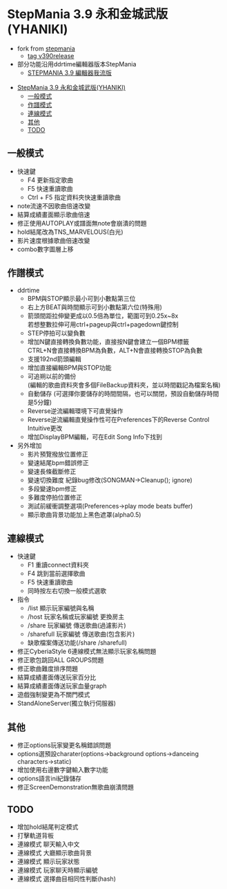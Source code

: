 
# StepMania 3.9 永和金城武版(YHANIKI)
   + fork from [stepmania](https://github.com/stepmania/stepmania)
     + [tag v390release](https://github.com/stepmania/stepmania/releases/tag/v390release)
   + 部分功能沿用ddrtime編輯器版本StepMania
     + [STEPMANIA 3.9 編輯器我流版](https://forum.gamer.com.tw/C.php?bsn=16862&snA=1184)
<!-- TOC -->

- [StepMania 3.9 永和金城武版(YHANIKI)](#stepmania-39-%e6%b0%b8%e5%92%8c%e9%87%91%e5%9f%8e%e6%ad%a6%e7%89%88yhaniki)
  - [一般模式](#%e4%b8%80%e8%88%ac%e6%a8%a1%e5%bc%8f)
  - [作譜模式](#%e4%bd%9c%e8%ad%9c%e6%a8%a1%e5%bc%8f)
  - [連線模式](#%e9%80%a3%e7%b7%9a%e6%a8%a1%e5%bc%8f)
  - [其他](#%e5%85%b6%e4%bb%96)
  - [TODO](#todo)

<!-- /TOC -->
## 一般模式
   + 快速鍵
     + F4 更新指定歌曲
     + F5 快速重讀歌曲
     + Ctrl + F5 指定資料夾快速重讀歌曲
   + note流速不因歌曲倍速改變
   + 結算成績畫面顯示歌曲倍速
   + 修正使用AUTOPLAY或譜面無note會崩潰的問題
   + hold結尾改為TNS_MARVELOUS(白光)
   + 影片速度根據歌曲倍速改變
   + combo數字圖層上移

## 作譜模式
   + ddrtime
     + BPM與STOP顯示最小可到小數點第三位  
     + 右上方BEAT與時間顯示可到小數點第六位(特殊用)  
     + 箭頭間距拉伸變更成以0.5倍為單位，範圍可到0.25x~8x  
        若想整數拉伸可用ctrl+pageup與ctrl+pagedown鍵控制  
     + STEP停拍可以變負數  
     + 增加N鍵直接轉換負數功能，直接按N鍵會建立一個BPM標籤  
        CTRL+N會直接轉換BPM為負數，ALT+N會直接轉換STOP為負數  
     + 支援192nd箭頭編輯  
     + 增加直接編輯BPM與STOP功能   
     + 可追朔以前的備份  
        (編輯的歌曲資料夾會多個FileBackup資料夾，並以時間戳記為檔案名稱)  
     +  自動儲存 (可選擇你要儲存的時間間隔，也可以關閉，預設自動儲存時間是5分鐘)  
     +  Reverse逆流編輯環境下可直覺操作  
     +  Reverse逆流編輯直覺操作性可在Preferences下的Reverse Control Intuitive更改  
     + 增加DisplayBPM編輯，可在Edit Song Info下找到
   + 另外增加
     + 影片預覽撥放位置修正
     + 變速結尾bpm錯誤修正
     + 變速長條截斷修正
     + 變速切換難度 紀錄bug修改(SONGMAN->Cleanup(); ignore)
     + 多段變速bpm修正
     + 多難度停拍位置修正
     + 測試前緩衝調整選項(Preferences->play mode beats buffer)
     + 顯示歌曲背景功能加上黑色遮罩(alpha0.5)

## 連線模式
   + 快速鍵
     + F1 重讀connect資料夾
     + F4 跳到當前選擇歌曲
     + F5 快速重讀歌曲
     + 同時按左右切換一般模式選歌
   + 指令
     + /list 顯示玩家編號與名稱
     + /host 玩家名稱或玩家編號 更換房主
     + /share 玩家編號 傳送歌曲(過濾影片)
     + /sharefull 玩家編號 傳送歌曲(包含影片)
     + 缺歌檔案傳送功能(/share /sharefull)
   + 修正CyberiaStyle 6連線模式無法顯示玩家名稱問題
   + 修正歌包跳回ALL GROUPS問題
   + 修正歌曲難度排序問題
   + 結算成績畫面傳送玩家百分比
   + 結算成績畫面傳送玩家血量graph
   + 遊戲強制變更為不關門模式
   + StandAloneServer(獨立執行伺服器)

## 其他
   + 修正options玩家變更名稱錯誤問題
   + options選預設charater(options->background options->danceing characters->static)
   + 增加使用右邊數字鍵輸入數字功能
   + options語言ini紀錄儲存
   + 修正ScreenDemonstration無歌曲崩潰問題

## TODO
  + 增加hold結尾判定模式
  + 打擊軌道背板
  + 連線模式 聊天輸入中文
  + 連線模式 大廳顯示歌曲背景
  + 連線模式 顯示玩家狀態
  + 連線模式 玩家聊天時顯示編號
  + 連線模式 選擇曲目相同性判斷(hash)